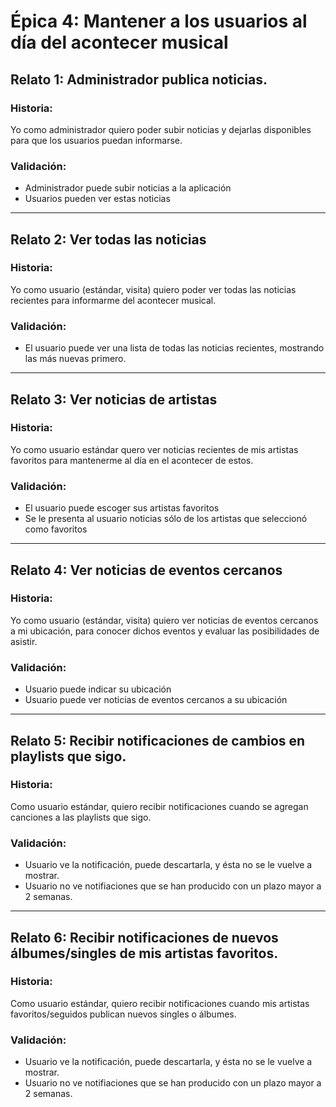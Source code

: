 # Épica 4: Mantener a los usuarios al día del acontecer musical

## Relato 1: Administrador publica noticias.
### Historia:
Yo como administrador quiero poder subir noticias y dejarlas disponibles para que los usuarios puedan informarse.
### Validación:
* Administrador puede subir noticias a la aplicación
* Usuarios pueden ver estas noticias

***

## Relato 2: Ver todas las noticias
### Historia:
Yo como usuario (estándar, visita) quiero poder ver todas las noticias recientes para informarme del acontecer musical.
### Validación:
* El usuario puede ver una lista de todas las noticias recientes, mostrando las más nuevas primero.

***

## Relato 3: Ver noticias de artistas
### Historia:
Yo como usuario estándar quero ver noticias recientes de mis artistas favoritos para mantenerme al día en el acontecer de estos.
### Validación:
* El usuario puede escoger sus artistas favoritos
* Se le presenta al usuario noticias sólo de los artistas que seleccionó como favoritos

***

## Relato 4: Ver noticias de eventos cercanos
### Historia:
Yo como usuario (estándar, visita) quiero ver noticias de eventos cercanos a mi ubicación, para conocer dichos eventos y evaluar las posibilidades de asistir.
### Validación:
* Usuario puede indicar su ubicación
* Usuario puede ver noticias de eventos cercanos a su ubicación

***

## Relato 5: Recibir notificaciones de cambios en playlists que sigo.
### Historia:
Como usuario estándar, quiero recibir notificaciones cuando se agregan canciones a las playlists que sigo.
### Validación:
* Usuario ve la notificación, puede descartarla, y ésta no se le vuelve a mostrar.
* Usuario no ve notifiaciones que se han producido con un plazo mayor a 2 semanas.

***

## Relato 6: Recibir notificaciones de nuevos álbumes/singles de mis artistas favoritos.
### Historia:
Como usuario estándar, quiero recibir notificaciones cuando mis artistas favoritos/seguidos publican nuevos singles o álbumes.
### Validación:
* Usuario ve la notificación, puede descartarla, y ésta no se le vuelve a mostrar.
* Usuario no ve notifiaciones que se han producido con un plazo mayor a 2 semanas.
